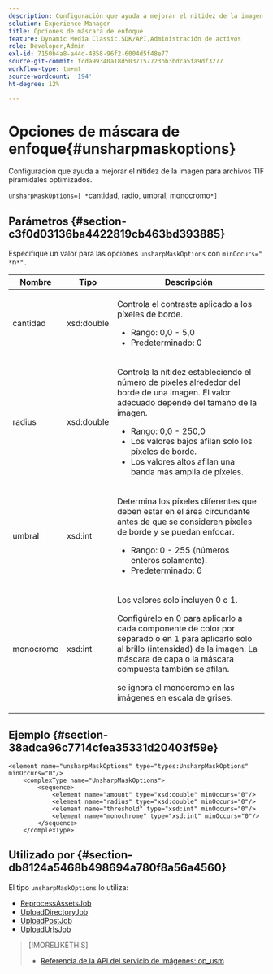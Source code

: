 ```yaml
---
description: Configuración que ayuda a mejorar el nitidez de la imagen para archivos TIF piramidales optimizados.
solution: Experience Manager
title: Opciones de máscara de enfoque
feature: Dynamic Media Classic,SDK/API,Administración de activos
role: Developer,Admin
exl-id: 7150b4a8-a44d-4858-96f2-6004d5f48e77
source-git-commit: fcda99340a18d5037157723bb3bdca5fa9df3277
workflow-type: tm+mt
source-wordcount: '194'
ht-degree: 12%

---
```


# Opciones de máscara de enfoque{#unsharpmaskoptions}

Configuración que ayuda a mejorar el nitidez de la imagen para archivos TIF piramidales optimizados.

`unsharpMaskOptions=[ *`cantidad, radio, umbral, monocromo`*]`

## Parámetros {#section-c3f0d03136ba4422819cb463bd393885}

Especifique un valor para las opciones `unsharpMaskOptions` con `minOccurs=" *`n`*".`

<table id="table_D1392963C5694969A9D546F82DB6F45C">
 <thead>
  <tr>
   <th colname="col1" class="entry"> Nombre </th>
   <th colname="col2" class="entry"> Tipo </th>
   <th colname="col3" class="entry"> Descripción </th>
  </tr>
 </thead>
 <tbody>
  <tr>
   <td colname="col1"><span class="codeph"><span class="varname"> cantidad</span></span></td>
   <td colname="col2"><span class="codeph"> xsd:double</span></td>
   <td colname="col3"><p>Controla el contraste aplicado a los píxeles de borde. 
     <ul id="ul_7AA17E354EE64BC4A5BEAE853FF17191">
      <li id="li_42FB21C7ED884E1DB03274130B8DCB10">Rango: 0,0 - 5,0 </li>
      <li id="li_E980CAA1A9C54D60A121F21C964820FF">Predeterminado: 0 </li>
     </ul></p></td>
  </tr>
  <tr>
   <td colname="col1"><span class="codeph"><span class="varname"> radius</span></span></td>
   <td colname="col2"><span class="codeph"> xsd:double</span></td>
   <td colname="col3"><p>Controla la nitidez estableciendo el número de píxeles alrededor del borde de una imagen. El valor adecuado depende del tamaño de la imagen. 
     <ul id="ul_D4391CD407DE4B48AF4523EBD85D0D40">
      <li id="li_8AEF11A489484EFD91416F8A03C4DB25">Rango: 0,0 - 250,0 </li>
      <li id="li_9F1D1B52AFBA46B8BDCDF99A21140002">Los valores bajos afilan solo los píxeles de borde. </li>
      <li id="li_7D9FD8AA4899404283D7AB596364A4AF">Los valores altos afilan una banda más amplia de píxeles. </li>
     </ul></p></td>
  </tr>
  <tr>
   <td colname="col1"><span class="codeph"><span class="varname"> umbral</span></span></td>
   <td colname="col2"><span class="codeph"> xsd:int</span></td>
   <td colname="col3"><p>Determina los píxeles diferentes que deben estar en el área circundante antes de que se consideren píxeles de borde y se puedan enfocar. 
     <ul id="ul_117E556E3ECF42CC878DD80D338D19CA">
      <li id="li_CFEE76DB78BF437E8463C9089486F8A6">Rango: 0 - 255 (números enteros solamente). </li>
      <li id="li_77113DC2698A4D48B11288718766E6A2">Predeterminado: 6 </li>
     </ul></p></td>
  </tr>
  <tr>
   <td colname="col1"><span class="codeph"><span class="varname"> monocromo</span></span></td>
   <td colname="col2"><span class="codeph"> xsd:int</span></td>
   <td colname="col3"><p>Los valores solo incluyen <span class="codeph"> 0</span> o <span class="codeph"> 1</span>. </p><p>Configúrelo en <span class="codeph"> 0</span> para aplicarlo a cada componente de color por separado o en <span class="codeph"> 1</span> para aplicarlo solo al brillo (intensidad) de la imagen. La máscara de capa o la máscara compuesta también se afilan. </p><p><span class="codeph"><span class="varname"> </span></span> se ignora el monocromo en las imágenes en escala de grises. </p></td>
  </tr>
 </tbody>
</table>

## Ejemplo {#section-38adca96c7714cfea35331d20403f59e}

```
<element name="unsharpMaskOptions" type="types:UnsharpMaskOptions" minOccurs="0"/>
    <complexType name="UnsharpMaskOptions">
        <sequence>
            <element name="amount" type="xsd:double" minOccurs="0"/>
            <element name="radius" type="xsd:double" minOccurs="0"/>
            <element name="threshold" type="xsd:int" minOccurs="0"/>
            <element name="monochrome" type="xsd:int" minOccurs="0"/>        
        </sequence>
    </complexType>
```

## Utilizado por {#section-db8124a5468b498694a780f8a56a4560}

El tipo `unsharpMaskOptions` lo utiliza:

* [ReprocessAssetsJob](../../types/c-data-types/r-reprocess-assets-job.md#reference-a303f7832ae44fdab1dca7cc8bef3fa3)
* [UploadDirectoryJob](../../types/c-data-types/r-upload-directory-job.md#reference-e707ebf53b074c49ad983d1886e0bbb6)
* [UploadPostJob](../../types/c-data-types/r-upload-post-job.md#reference-bca2339b593f4637a687c33937215ef4)
* [UploadUrlsJob](../../types/c-data-types/r-upload-urls-job.md#reference-8e9bc895268c4321b233dbeadc990398)

>[!MORELIKETHIS]
>
>* [Referencia de la API del servicio de imágenes: op_usm](https://experienceleague.adobe.com/docs/dynamic-media-developer-resources/image-serving-api/image-serving-api/http-protocol-reference/command-reference/r-op-usm.html)

